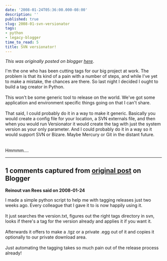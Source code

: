 ```yaml
---
date: '2008-01-24T05:36:00.000-08:00'
description: ''
published: true
slug: 2008-01-svn-versionator
tags:
- python
- legacy-blogger
time_to_read: 5
title: SVN versionator!
---
```


*This was originally posted on blogger [here](https://pydanny.blogspot.com/2008/01/svn-versionator.html)*.

I'm the one who has been cutting tags for our big project at work.  The problem is that its kind of a pain with a number of steps, and while I've yet to make a mistake, the chances are there.  So last night I decided I ought to build a tag creator in Python.<br /><br />This won't be some generic tool to release on the world.  We've got some application and environment specific things going on that I can't share.<br /><br />That said, I could probably do it in a way to make it generic.  Basically you would create a config file for your location, a SVN externals file, and then when you would run Versionator it would create the tag with just the system version as your only parameter.  And I could probably do it in a way so it would support SVN or Bizare.  Maybe Mercury or Git in the distant future.<br /><br /><br />Hmmmm....

---

## 1 comments captured from [original post](https://pydanny.blogspot.com/2008/01/svn-versionator.html) on Blogger

**Reinout van Rees said on 2008-01-24**

I made a simple python script to help me with tagging releases just two weeks ago. Every colleague that I gave it to is now happily using it.<br /><br />It just searches the version.txt, figures out the right tags directory in svn, looks if there's a tag for the version already and applies it if you want it.<br /><br />Afterwards it offers to make a .tgz or a private .egg out of it and copies it optionally to our private  download area.<br /><br />Just automating the tagging takes so much pain out of the release process already!

